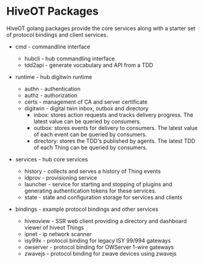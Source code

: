 # HiveOT Packages

HiveOT golang packages provide the core services along with a starter set of protocol bindings and client services.

* cmd - commandline interface
    * hubcli - hub commandling interface
    * tdd2api - generate vocabulary and API from a TDD

* runtime - hub digitwin runtime
	* authn - authentication
	* authz - authorization
	* certs - management of CA and server certificate
	* digitwin - digital twin inbox, outbox and directory
      * inbox: stores action requests and tracks delivery progress. The latest value can be queried by consumers.
      * outbox: stores events for delivery to consumers. The latest value of each event can be queried by consumers.
      * directory: stores the TDD's published by agents. The latest TDD of each Thing can be queried by consumers. 
  
* services - hub core services
	* history - collects and serves a history of Thing events
	* idprov - provisioning service
	* launcher - service for starting and stopping of plugins and generating authentication tokens for these services.
	* state - state and configuration storage for services and clients
  
* bindings - example protocol bindings and other services
	* hiveoview - SSR web client providing a directory and dashboard viewer of hiveot Things
	* ipnet - ip network scanner
	* isy99x - protocol binding for legacy ISY 99/994 gateways
	* owserver - protocol binding for OWServer 1-wire gateways
	* zwavejs - protocol binding for zwave devices using zwavejs
